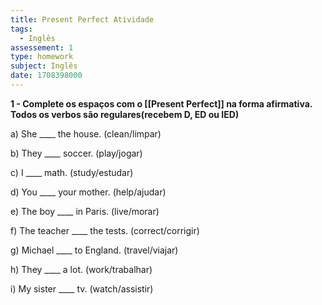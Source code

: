 ```yaml
---
title: Present Perfect Atividade
tags:
  - Inglês
assessement: 1
type: homework
subject: Inglês
date: 1708398000
---
```

**1 - Complete os espaços com o [[Present Perfect]] na forma afirmativa. Todos os verbos são regulares(recebem D, ED ou IED)**

a) She \____ the house. (clean/limpar)

b) They \____ soccer. (play/jogar)

c) I \____ math. (study/estudar)

d) You \____ your mother. (help/ajudar)

e) The boy \____ in Paris. (live/morar)

f) The teacher \____ the tests. (correct/corrigir)

g) Michael \____ to England. (travel/viajar)

h) They \____ a lot. (work/trabalhar)

i) My sister \____ tv. (watch/assistir)
